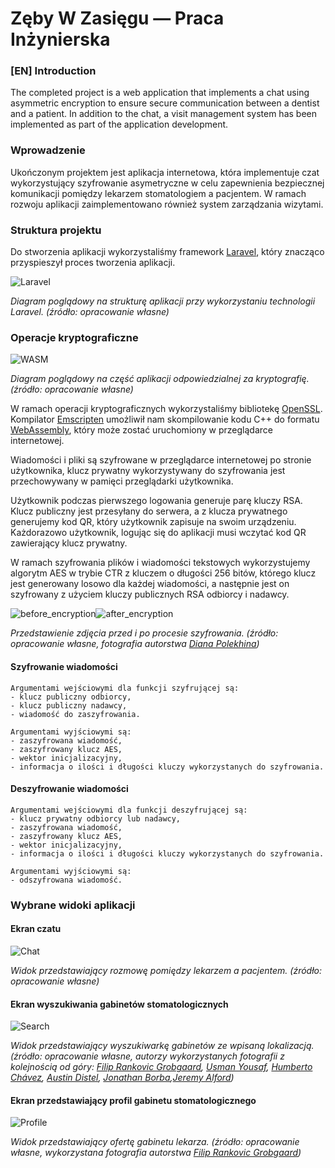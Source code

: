 
# Zęby W Zasięgu — Praca Inżynierska
### [EN] Introduction
The completed project is a web application that implements a chat using asymmetric encryption to ensure secure communication between a dentist and a patient. In addition to the chat, a visit management system has been implemented as part of the application development.

### Wprowadzenie
Ukończonym projektem jest aplikacja internetowa, która implementuje czat wykorzystujący szyfrowanie asymetryczne w celu zapewnienia bezpiecznej komunikacji pomiędzy lekarzem stomatologiem a pacjentem. W ramach rozwoju aplikacji zaimplementowano również system zarządzania wizytami.



### Struktura projektu

Do stworzenia aplikacji wykorzystaliśmy framework [Laravel](https://laravel.com/), który znacząco przyspieszył proces tworzenia aplikacji.

![Laravel](readme/laravel.png)
  
*Diagram poglądowy na strukturę aplikacji przy wykorzystaniu technologii Laravel. (źródło: opracowanie własne)*

### Operacje kryptograficzne
![WASM](readme/wasm.png)
  
*Diagram poglądowy na część aplikacji odpowiedzialnej za kryptografię. (źródło: opracowanie własne)*

W ramach operacji kryptograficznych wykorzystaliśmy bibliotekę [OpenSSL](https://www.openssl.org/). Kompilator [Emscripten](https://emscripten.org/) umożliwił nam skompilowanie kodu C++ do formatu [WebAssembly](https://webassembly.org/), który może zostać uruchomiony w przeglądarce internetowej.

Wiadomości i pliki są szyfrowane w przeglądarce internetowej po stronie użytkownika, klucz prywatny wykorzystywany do szyfrowania jest przechowywany w pamięci przeglądarki użytkownika.

Użytkownik podczas pierwszego logowania generuje parę kluczy RSA. Klucz publiczny jest przesyłany do serwera, a z klucza prywatnego generujemy kod QR, który użytkownik zapisuje na swoim urządzeniu. Każdorazowo użytkownik, logując się do aplikacji musi wczytać kod QR zawierający klucz prywatny.

W ramach szyfrowania plików i wiadomości tekstowych wykorzystujemy algorytm AES w trybie CTR z kluczem o długości 256 bitów, którego klucz jest generowany losowo dla każdej wiadomości, a następnie jest on szyfrowany z użyciem kluczy publicznych RSA odbiorcy i nadawcy.
  
![before_encryption](readme/bmp_file_before_encryption.jpg)![after_encryption](readme/bmp_file_after_encryption.jpg)
  
*Przedstawienie zdjęcia przed i po procesie szyfrowania. (źródło: opracowanie własne, fotografia autorstwa [Diana Polekhina](https://unsplash.com/photos/person-holding-pink-plastic-hair-clip-4nUZl0FZM3U))*
#### Szyfrowanie wiadomości
```
Argumentami wejściowymi dla funkcji szyfrującej są:
- klucz publiczny odbiorcy,
- klucz publiczny nadawcy,
- wiadomość do zaszyfrowania.

Argumentami wyjściowymi są:
- zaszyfrowana wiadomość,
- zaszyfrowany klucz AES,
- wektor inicjalizacyjny,
- informacja o ilości i długości kluczy wykorzystanych do szyfrowania.
```
#### Deszyfrowanie wiadomości
```
Argumentami wejściowymi dla funkcji deszyfrującej są:
- klucz prywatny odbiorcy lub nadawcy,
- zaszyfrowana wiadomość,
- zaszyfrowany klucz AES,
- wektor inicjalizacyjny,
- informacja o ilości i długości kluczy wykorzystanych do szyfrowania.

Argumentami wyjściowymi są:
- odszyfrowana wiadomość.
```
### Wybrane widoki aplikacji

#### Ekran czatu
![Chat](readme/chat.png)
  
*Widok przedstawiający rozmowę pomiędzy lekarzem a pacjentem. (źródło: opracowanie własne)*
#### Ekran wyszukiwania gabinetów stomatologicznych
![Search](readme/search.png)
  
*Widok przedstawiający wyszukiwarkę gabinetów ze wpisaną lokalizacją. (źródło: opracowanie własne, autorzy wykorzystanych fotografii z kolejnością od góry: [Filip Rankovic Grobgaard](https://unsplash.com/photos/a-man-smiling-for-the-camera-9_1Y_IKP4tY), [Usman Yousaf](https://unsplash.com/photos/man-in-white-dress-shirt-wearing-black-framed-eyeglasses-pTrhfmj2jDA), [Humberto Chávez](https://unsplash.com/photos/woman-standing-under-tree-FVh_yqLR9eA), [Austin Distel](https://unsplash.com/photos/man-in-white-suit-jacket-7bMdiIqz_J4), [Jonathan Borba](https://unsplash.com/photos/man-in-white-dress-shirt-wearing-black-framed-eyeglasses-Yui-VjmS8AA),[Jeremy Alford](https://unsplash.com/photos/a-woman-in-a-white-coat-O13B7suRG4A))*
#### Ekran przedstawiający profil gabinetu stomatologicznego
![Profile](readme/doctor_offer.png)
  
*Widok przedstawiający ofertę gabinetu lekarza. (źródło: opracowanie własne, wykorzystana fotografia autorstwa [Filip Rankovic Grobgaard](https://unsplash.com/photos/a-man-smiling-for-the-camera-9_1Y_IKP4tY))*
